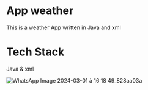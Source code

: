 <h1>App weather</h1>
<p>This is a weather App written in Java and xml</p>
<h1>Tech Stack</h1>
Java & xml 
<p> </p>
<p> </p>
<p> </p>
<p> </p>
<p> </p>

![WhatsApp Image 2024-03-01 à 16 18 49_828aa03a](https://github.com/AyoubElho/Weather-App/assets/161326721/28395c8d-f220-4279-ad00-0ff140a707c5)
